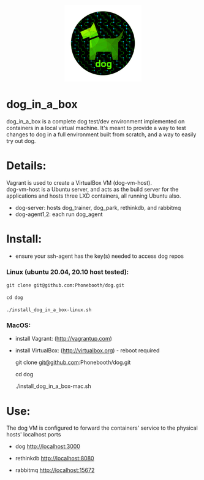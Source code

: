 <p align="center">
  <img src="../images/dog-segmented-green.network-200x200.png">
</p>

<h1>dog_in_a_box</h1>

dog_in_a_box is a complete dog test/dev environment implemented on containers in a local virtual machine.
It's meant to provide a way to test changes to dog in a full environment built from scratch,
  and a way to easily try out dog.

# Details:
Vagrant is used to create a VirtualBox VM (dog-vm-host).  
dog-vm-host is a Ubuntu server, and acts as the build server for the applications
and hosts three LXD containers, all running Ubuntu also.
- dog-server: hosts dog_trainer, dog_park, rethinkdb, and rabbitmq
- dog-agent1,2: each run dog_agent

# Install:
- ensure your ssh-agent has the key(s) needed to access dog repos

### Linux (ubuntu 20.04, 20.10 host tested):

    git clone git@github.com:Phonebooth/dog.git

    cd dog

    ./install_dog_in_a_box-linux.sh

### MacOS:
- install Vagrant: (http://vagrantup.com)
- install VirtualBox: (http://virtualbox.org) - reboot required

    git clone git@github.com:Phonebooth/dog.git

    cd dog

    ./install_dog_in_a_box-mac.sh


# Use:
The dog VM is configured to forward the containers' service to the physical hosts' localhost ports

- dog [http://localhost:3000](http://localhost:3000)

- rethinkdb [http://localhost:8080](http://localhost:8080)

- rabbitmq [http://localhost:15672](http://localhost:15672)

